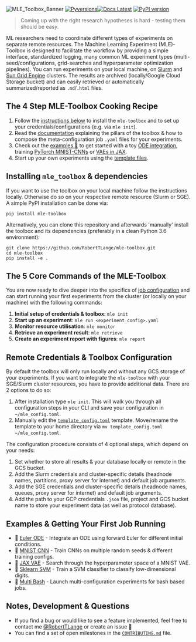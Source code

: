 ![MLE_Toolbox_Banner](https://github.com/RobertTLange/mle-toolbox/blob/main/docs/mle_thumbnail.png?raw=true)
[![Pyversions](https://img.shields.io/pypi/pyversions/mle-toolbox.svg?style=flat-square)](https://pypi.python.org/pypi/mle-toolbox)[![Docs Latest](https://img.shields.io/badge/docs-dev-blue.svg)](https://github.com/RobertTLange/mle-toolbox/blob/main/docs/how_to_toolbox.md) [![PyPI version](https://badge.fury.io/py/mle-toolbox.svg)](https://badge.fury.io/py/mle-toolbox)

> Coming up with the right research hypotheses is hard - testing them should be easy.

ML researchers need to coordinate different types of experiments on separate remote resources. The Machine Learning Experiment (MLE)-Toolbox is designed to facilitate the workflow by providing a simple interface, standardized logging, many common ML experiment types (multi-seed/configurations, grid-searches and hyperparameter optimization pipelines). You can run experiments on your local machine, on [Slurm](https://slurm.schedmd.com/overview.html) and [Sun Grid Engine](http://bioinformatics.mdc-berlin.de/intro2UnixandSGE/sun_grid_engine_for_beginners/README.html) clusters. The results are archived (locally/Google Cloud Storage bucket) and can easily retrieved or automatically summarized/reported as `.md`/`.html` files.

## The 4 Step MLE-Toolbox Cooking Recipe

1. Follow the [instructions below](#installing-mletoolbox-dependencies) to install the `mle-toolbox` and to set up your credentials/configurations (e.g. via `mle init`).
2. Read the [documentation](docs/how_to_toolbox.md) explaining the pillars of the toolbox & how to compose the meta-configuration job `.yaml` files for your experiments.
3. Check out the [examples :notebook:](#examples-getting-started-running-jobs) to get started with a toy [ODE integration](examples/ode), training [PyTorch MNIST-CNNs](examples/mnist) or [VAEs in JAX](examples/jax_vae).
4. Start up your own experiments using the [template files](templates/).


## Installing `mle_toolbox` & dependencies

If you want to use the toolbox on your local machine follow the instructions locally. Otherwise do so on your respective remote resource (Slurm or SGE). A simple PyPI installation can be done via:

```
pip install mle-toolbox
```

Alternatively, you can clone this repository and afterwards 'manually' install the toolbox and its dependencies (preferably in a clean Python 3.6 environment):

```
git clone https://github.com/RobertTLange/mle-toolbox.git
cd mle-toolbox
pip install -e .
```


## The 5 Core Commands of the MLE-Toolbox

You are now ready to dive deeper into the specifics of [job configuration](docs/how_to_toolbox.md) and can start running your first experiments from the cluster (or locally on your machine) with the following commands:

1. **Initial setup of credentials & toolbox**: `mle init`
2. **Start up an experiment**: `mle run <experiment_config>.yaml`
3. **Monitor resource utilisation**: `mle monitor`
4. **Retrieve an experiment result**: `mle retrieve`
5. **Create an experiment report with figures**: `mle report`


## Remote Credentials & Toolbox Configuration

By default the toolbox will only run locally and without any GCS storage of your experiments. If you want to integrate the `mle-toolbox` with your SGE/Slurm cluster resources, you have to provide additional data. There are 2 options to do so:

1. After installation type `mle init`. This will walk you through all configuration steps in your CLI and save your configuration in `~/mle_config.toml`.
2. Manually edit the [`template_config.toml`](templates/template_config.toml) template. Move/rename the template to your home directory via `mv template_config.toml ~/mle_config.toml`.


The configuration procedure consists of 4 optional steps, which depend on your needs:

1. Set whether to store all results & your database locally or remote in the GCS bucket.
2. Add the Slurm credentials and cluster-specific details (headnode names, partitions, proxy server for internet) and default job arguments.
3. Add the SGE credentials and cluster-specific details (headnode names, queues, proxy server for internet) and default job arguments.
4. Add the path to your GCP credentials `.json` file, project and GCS bucket name to store your experiment data (as well as protocol database).


## Examples & Getting Your First Job Running

* :notebook: [Euler ODE](examples/ode) - Integrate an ODE using forward Euler for different initial conditions.
* :notebook: [MNIST CNN](examples/mnist) - Train CNNs on multiple random seeds & different training configs.
* :notebook: [JAX VAE](examples/jax_vae) - Search through the hyperparameter space of a MNIST VAE.
* :notebook: [Sklearn SVM](examples/sklearn_svm) - Train a SVM classifier to classify low-dimensional digits.
* :notebook: [Multi Bash](examples/bash_configs) - Launch multi-configuration experiments for bash based jobs.


## Notes, Development & Questions

- If you find a bug or would like to see a feature implemented, feel free to contact me [@RobertTLange](https://twitter.com/RobertTLange) or create an issue :hugs:
- You can find a set of open milestones in the [`CONTRIBUTING.md`](CONTRIBUTING.md) file.
